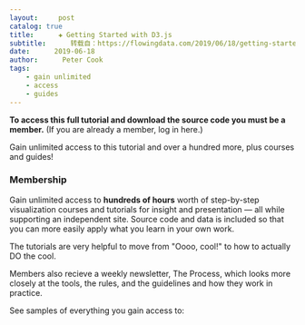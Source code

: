 ```yaml
---
layout:     post
catalog: true
title:      ✚ Getting Started with D3.js
subtitle:      转载自：https://flowingdata.com/2019/06/18/getting-started-with-d3/
date:      2019-06-18
author:      Peter Cook
tags:
    - gain unlimited
    - access
    - guides
---
```



**To access this full tutorial and download the source code you must be a member.**
(If you are already a member, log in here.)


Gain unlimited access to this tutorial and over a hundred more, plus courses and guides!

### Membership

Gain unlimited access to **hundreds of hours** worth of step-by-step visualization courses and tutorials for insight and presentation — all while supporting an independent site. Source code and data is included so that you can more easily apply what you learn in your own work.


The tutorials are very helpful to move from "Oooo, cool!" to how to actually DO the cool.



Members also recieve a weekly newsletter, The Process, which looks more closely at the tools, the rules, and the guidelines and how they work in practice.



See samples of everything you gain access to:

